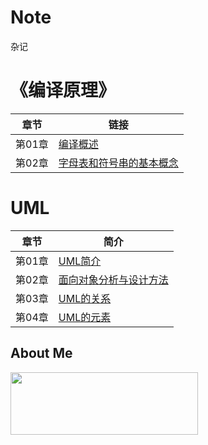 # Note

杂记

# 《编译原理》

章节   | 链接
------ | ---
第01章 | [编译概述](https://github.com/GcsSloop/Note/blob/master/CompilerTheory/Chapter_01.md)
第02章 | [字母表和符号串的基本概念](https://github.com/GcsSloop/Note/blob/master/CompilerTheory/Chapter_02.md)

# UML

 章节     | 简介
:--------:|--------
  第01章  | [UML简介](https://github.com/GcsSloop/Note/blob/master/UML/Chapter_01.md)
  第02章  | [面向对象分析与设计方法](https://github.com/GcsSloop/Note/blob/master/UML/Chapter_02.md)
  第03章  | [UML的关系](https://github.com/GcsSloop/Note/blob/master/UML/Chapter_03.md)  
  第04章  | [UML的元素](https://github.com/GcsSloop/Note/blob/master/UML/Chapter_04.md)


## About Me

<a href="https://github.com/GcsSloop/SloopBlog/blob/master/FINDME.md" target="_blank"> <img src="http://ww4.sinaimg.cn/large/005Xtdi2gw1f1qn89ihu3j315o0dwwjc.jpg" width=300 height=100 /> </a>
